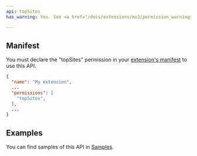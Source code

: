 ```yaml
---
api: topSites
has_warning: Yes. See <a href="/docs/extensions/mv3/permission_warnings/#permissions_with_warnings">permissions with warnings</a> for details.

---
```


## Manifest

You must declare the "topSites" permission in your [extension's manifest][2] to use this API.

```json
{
  "name": "My extension",
  ...
  "permissions": [
    "topSites",
  ],
  ...
}
```

## Examples

You can find samples of this API in [Samples][1].

[1]: /docs/extensions/mv2/samples#search:topsites
[2]: /docs/extensions/mv3/manifest

